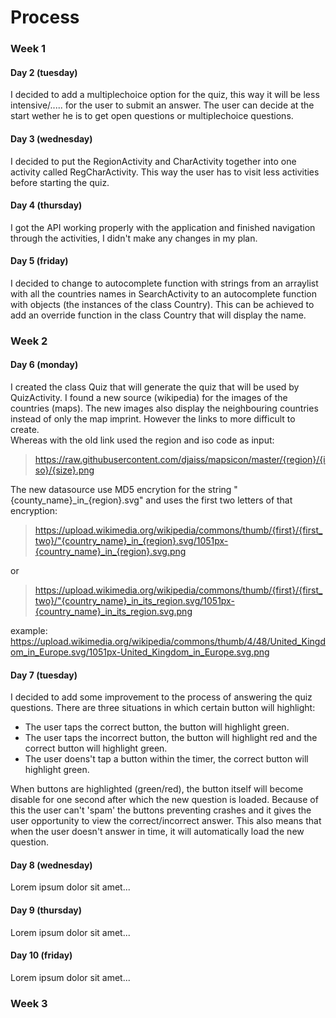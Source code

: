 # Process

### Week 1
#### Day 2 (tuesday)
I decided to add a multiplechoice option for the quiz, this way it will be less intensive/..... for the user to submit an answer. The user can decide at the start wether he is to get open questions or multiplechoice questions.

#### Day 3 (wednesday)
I decided to put the RegionActivity and CharActivity together into one activity called RegCharActivity. This way the user has to visit less activities before starting the quiz.

#### Day 4 (thursday)
I got the API working properly with the application and finished navigation through the activities, I didn't make any changes in my plan.

#### Day 5 (friday)
I decided to change to autocomplete function with strings from an arraylist with all the countries names in SearchActivity to an autocomplete function with objects (the instances of the class Country). This can be achieved to add an override function in the class Country that will display the name.

### Week 2
#### Day 6 (monday)
I created the class Quiz that will generate the quiz that will be used by QuizActivity. I found a new source (wikipedia) for the images of the countries (maps). The new images also display the neighbouring countries instead of only the map imprint. However the links to more difficult to create. 
<br>Whereas with the old link used the region and iso code as input:
> https://raw.githubusercontent.com/djaiss/mapsicon/master/{region}/{iso}/{size}.png

The new datasource use MD5 encrytion for the string "{county_name}\_in\_{region}.svg" and uses the first two letters of that encryption:

> https://upload.wikimedia.org/wikipedia/commons/thumb/{first}/{first_two}/"{country_name}_in_{region}.svg/1051px-{country_name}_in_{region}.svg.png

or
> https://upload.wikimedia.org/wikipedia/commons/thumb/{first}/{first_two}/"{country_name}_in_its_region.svg/1051px-{country_name}_in_its_region.svg.png

example: https://upload.wikimedia.org/wikipedia/commons/thumb/4/48/United_Kingdom_in_Europe.svg/1051px-United_Kingdom_in_Europe.svg.png

#### Day 7 (tuesday)
I decided to add some improvement to the process of answering the quiz questions. There are three situations in which certain button will highlight:
- The user taps the correct button, the button will highlight green.
- The user taps the incorrect button, the button will highlight red and the correct button will highlight green.
- The user doens't tap a button within the timer, the correct button will highlight green.

When buttons are highlighted (green/red), the button itself will become disable for one second after which the new question is loaded. Because of this the user can't 'spam' the buttons preventing crashes and it gives the user opportunity to view the correct/incorrect answer. This also means that when the user doesn't answer in time, it will automatically load the new question.

#### Day 8 (wednesday)
Lorem ipsum dolor sit amet...

#### Day 9 (thursday)
Lorem ipsum dolor sit amet...

#### Day 10 (friday)
Lorem ipsum dolor sit amet...

### Week 3
